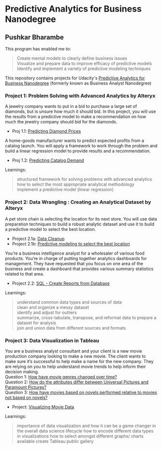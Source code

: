 # Predictive Analytics for Business Nanodegree                                                                        
## Pushkar Bharambe

This program has enabled me to: </br>
> Create mental models to clearly define business issues  </br>
> Visualize and prepare data to improve efficacy of predictive models  </br>
> Identify and implement a variety of predictive modeling techniques  </br>

This repository contains projects for Udacity's [Predictive Analytics for Business Nanodegree](https://www.udacity.com/course/business-analyst-nanodegree--nd008) (formerly known as Business Analyst Nanodegree)

### Project 1: Problem Solving with Advanced Analytics by Alteryx

A jewelry company wants to put in a bid to purchase a large set of diamonds, but is unsure how much it should bid. In this project, you will use the results from a predictive model to make a recommendation on how much the jewelry company should bid for the diamonds.

- Proj 1.1: [Predicting Diamond Prices](https://github.com/pushkardps/Predictive_Analytics_For_Business/blob/master/P1/P1%20-%20Diamond%20prices/P1_diamond_prices.pdf)

A home-goods manufacturer wants to predict expected profits from a catalog launch. You will apply a
framework to work through the problem and build a linear regression model to provide results and a
recommendation.

- Proj 1.2: [Predicting Catalog Demand](https://github.com/pushkardps/Predictive_Analytics_For_Business/blob/master/P1/P1%20-%20Catalog%20Retail/P1_predict_catalog_retail.pdf)

Learnings: 
> structured framework for solving problems with advanced analytics </br>
> how to select the most appropriate analytical methodology </br>
> implement a predictive model (linear regression) </br>

### Project 2: Data Wrangling : Creating an Analytical Dataset by Alteryx

A pet store chain is selecting the location for its next store. You will use data preparation techniques to build
a robust analytic dataset and use it to build a predictive model to select the best location.

- Project 2.1a: [Data Cleanup](https://github.com/pushkardps/Predictive_Analytics_For_Business/blob/master/P2/P2_create_an_analytical_dataset/p2.1a-create-an-analytical-dataset.pdf)
- Project 2.1b: [Predictive modeling to select the best location](https://github.com/pushkardps/Predictive_Analytics_For_Business/blob/master/P2/P2_create_an_analytical_dataset/p2.1b-recommend-a-city.pdf)

You’re a business intelligence analyst for a wholesaler of various food products. You’re in charge of putting together analytics dashboards for management. They have requested that you focus on one area of the business and create a dashboard that provides various summary statistics related to that area.

- Project 2.2: [SQL - Create Reports from Database](https://github.com/pushkardps/Predictive_Analytics_For_Business/blob/master/P2/P2_create_reports/p2.2-create-reports-northwind.pdf)

Learnings: 
> understand common data types and sources of data </br>
> clean and organize a messy dataset </br>
> identify and adjust for outliers </br>
> summarize, cross-tabulate, transpose, and reformat data to prepare a dataset for analysis </br>
> join and union data from different sources and formats </br>

### Project 3: Data Visualization in Tableau

You are a business analyst consultant and your client is a new movie production company looking to make a new movie. The client wants to make sure it’s successful to help make a name for the new company. They are relying on you to help understand movie trends to help inform their decision making. </br>
Question 1: [How have movie genres changed over time?](https://public.tableau.com/profile/pushkarbharambe#!/vizhome/movies-genre-over-time/Genresovertime) </br>
Question 2: [How do the attributes differ between Universal Pictures and Paramount Pictures?](https://public.tableau.com/profile/pushkarbharambe#!/vizhome/movies-paramount-vs-universal/Paramount_vs_Universal) </br>
Question 3: [How have movies based on novels performed relative to movies not based on novels?](https://public.tableau.com/profile/pushkarbharambe#!/vizhome/movies-novel-based/Anovelstory)</br>

- Project: [Visualizing Movie Data](https://github.com/pushkardps/Predictive_Analytics_For_Business/blob/master/P3/p3_movies_data_tableau_analysis.pdf)

Learnings:
> importance of data visualization and how it can be a game changer in the overall data science lifecycle
> how to encode different data types in visualizations
> how to select amongst different graphs/ charts available
> create Tableau public gallery
